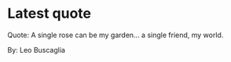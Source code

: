# Latest quote 

Quote: A single rose can be my garden... a single friend, my world. 

By: Leo Buscaglia